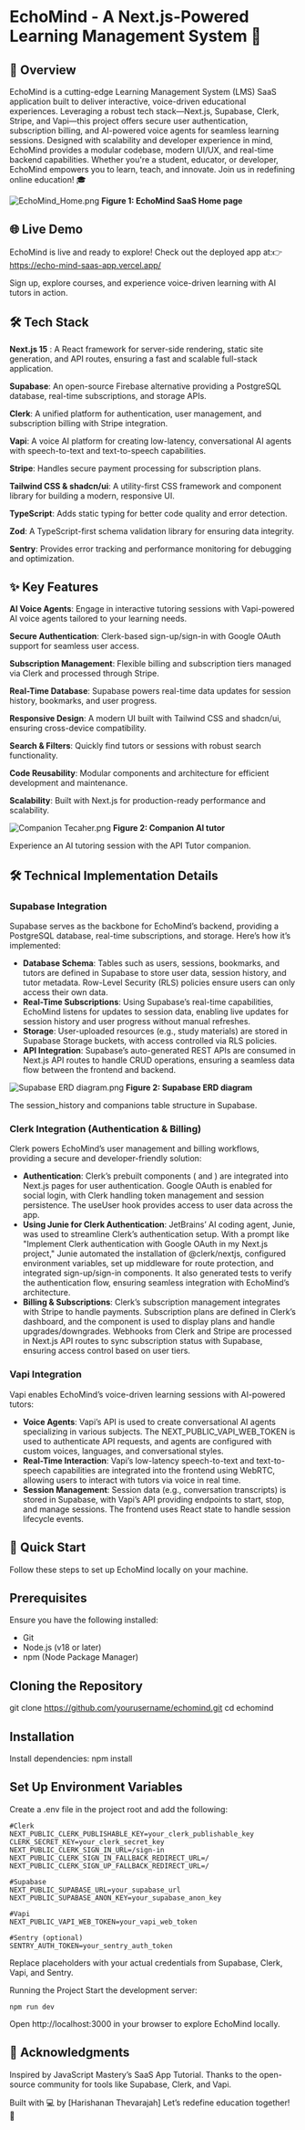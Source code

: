 # EchoMind - A Next.js-Powered Learning Management System 🚀

## 📖 Overview
EchoMind is a cutting-edge Learning Management System (LMS) SaaS application built to deliver interactive, voice-driven educational experiences. Leveraging a robust tech stack—Next.js, Supabase, Clerk, Stripe, and Vapi—this project offers secure user authentication, subscription billing, and AI-powered voice agents for seamless learning sessions. Designed with scalability and developer experience in mind, EchoMind provides a modular codebase, modern UI/UX, and real-time backend capabilities. Whether you're a student, educator, or developer, EchoMind empowers you to learn, teach, and innovate. Join us in redefining online education! 🎓

![EchoMind_Home.png](public/images/EchoMind_Home.png)
**Figure 1: EchoMind SaaS Home page**

## 🌐 Live Demo
EchoMind is live and ready to explore! Check out the deployed app at:👉 https://echo-mind-saas-app.vercel.app/ 

Sign up, explore courses, and experience voice-driven learning with AI tutors in action.


## 🛠️ Tech Stack
**Next.js 15** : A React framework for server-side rendering, static site generation, and API routes, ensuring a fast and scalable full-stack application.

**Supabase**: An open-source Firebase alternative providing a PostgreSQL database, real-time subscriptions, and storage APIs.

**Clerk**: A unified platform for authentication, user management, and subscription billing with Stripe integration.

**Vapi**: A voice AI platform for creating low-latency, conversational AI agents with speech-to-text and text-to-speech capabilities.

**Stripe**: Handles secure payment processing for subscription plans.

**Tailwind CSS & shadcn/ui**: A utility-first CSS framework and component library for building a modern, responsive UI.

**TypeScript**: Adds static typing for better code quality and error detection.

**Zod**: A TypeScript-first schema validation library for ensuring data integrity.

**Sentry**: Provides error tracking and performance monitoring for debugging and optimization.


## ✨ Key Features
**AI Voice Agents**: Engage in interactive tutoring sessions with Vapi-powered AI voice agents tailored to your learning needs.

**Secure Authentication**: Clerk-based sign-up/sign-in with Google OAuth support for seamless user access.

**Subscription Management**: Flexible billing and subscription tiers managed via Clerk and processed through Stripe.

**Real-Time Database**: Supabase powers real-time data updates for session history, bookmarks, and user progress.

**Responsive Design**: A modern UI built with Tailwind CSS and shadcn/ui, ensuring cross-device compatibility.

**Search & Filters**: Quickly find tutors or sessions with robust search functionality.

**Code Reusability**: Modular components and architecture for efficient development and maintenance.

**Scalability**: Built with Next.js for production-ready performance and scalability.


![Companion Tecaher.png](public/images/Companion%20Tecaher.png)
**Figure 2: Companion AI tutor**

Experience an AI tutoring session with the API Tutor companion.


## 🛠️ Technical Implementation Details

### Supabase Integration

Supabase serves as the backbone for EchoMind’s backend, providing a PostgreSQL database, real-time subscriptions, and storage. Here’s how it’s implemented:

- **Database Schema**: Tables such as users, sessions, bookmarks, and tutors are defined in Supabase to store user data, session history, and tutor metadata. Row-Level Security (RLS) policies ensure users can only access their own data.
- **Real-Time Subscriptions**: Using Supabase’s real-time capabilities, EchoMind listens for updates to session data, enabling live updates for session history and user progress without manual refreshes.
- **Storage**: User-uploaded resources (e.g., study materials) are stored in Supabase Storage buckets, with access controlled via RLS policies.
- **API Integration**: Supabase’s auto-generated REST APIs are consumed in Next.js API routes to handle CRUD operations, ensuring a seamless data flow between the frontend and backend.

![Supabase ERD diagram.png](public/images/Supabase%20ERD%20diagram.png)
**Figure 2: Supabase ERD diagram**

The session_history and companions table structure in Supabase.

### Clerk Integration (Authentication & Billing)

Clerk powers EchoMind’s user management and billing workflows, providing a secure and developer-friendly solution:

- **Authentication**: Clerk’s prebuilt components (<SignIn /> and <SignUp />) are integrated into Next.js pages for user authentication. Google OAuth is enabled for social login, with Clerk handling token management and session persistence. The useUser hook provides access to user data across the app.
- **Using Junie for Clerk Authentication**: JetBrains’ AI coding agent, Junie, was used to streamline Clerk’s authentication setup. With a prompt like "Implement Clerk authentication with Google OAuth in my Next.js project," Junie automated the installation of @clerk/nextjs, configured environment variables, set up middleware for route protection, and integrated sign-up/sign-in components. It also generated tests to verify the authentication flow, ensuring seamless integration with EchoMind’s architecture.
- **Billing & Subscriptions**: Clerk’s subscription management integrates with Stripe to handle payments. Subscription plans are defined in Clerk’s dashboard, and the <PricingTable /> component is used to display plans and handle upgrades/downgrades. Webhooks from Clerk and Stripe are processed in Next.js API routes to sync subscription status with Supabase, ensuring access control based on user tiers.

### Vapi Integration

Vapi enables EchoMind’s voice-driven learning sessions with AI-powered tutors:

- **Voice Agents**: Vapi’s API is used to create conversational AI agents specializing in various subjects. The NEXT_PUBLIC_VAPI_WEB_TOKEN is used to authenticate API requests, and agents are configured with custom voices, languages, and conversational styles.
- **Real-Time Interaction**: Vapi’s low-latency speech-to-text and text-to-speech capabilities are integrated into the frontend using WebRTC, allowing users to interact with tutors via voice in real time.
- **Session Management**: Session data (e.g., conversation transcripts) is stored in Supabase, with Vapi’s API providing endpoints to start, stop, and manage sessions. The frontend uses React state to handle session lifecycle events.

## 🚀 Quick Start
Follow these steps to set up EchoMind locally on your machine.

## Prerequisites
Ensure you have the following installed:

- Git
- Node.js (v18 or later)
- npm (Node Package Manager)

## Cloning the Repository

git clone https://github.com/yourusername/echomind.git
cd echomind

## Installation

Install dependencies:
npm install

## Set Up Environment Variables
Create a .env file in the project root and add the following:

````
#Clerk
NEXT_PUBLIC_CLERK_PUBLISHABLE_KEY=your_clerk_publishable_key
CLERK_SECRET_KEY=your_clerk_secret_key
NEXT_PUBLIC_CLERK_SIGN_IN_URL=/sign-in
NEXT_PUBLIC_CLERK_SIGN_IN_FALLBACK_REDIRECT_URL=/
NEXT_PUBLIC_CLERK_SIGN_UP_FALLBACK_REDIRECT_URL=/

#Supabase
NEXT_PUBLIC_SUPABASE_URL=your_supabase_url
NEXT_PUBLIC_SUPABASE_ANON_KEY=your_supabase_anon_key

#Vapi
NEXT_PUBLIC_VAPI_WEB_TOKEN=your_vapi_web_token

#Sentry (optional)
SENTRY_AUTH_TOKEN=your_sentry_auth_token
````

Replace placeholders with your actual credentials from Supabase, Clerk, Vapi, and Sentry.

Running the Project
Start the development server:
````
npm run dev
````

Open http://localhost:3000 in your browser to explore EchoMind locally.


## 📢 Acknowledgments

Inspired by JavaScript Mastery’s SaaS App Tutorial.
Thanks to the open-source community for tools like Supabase, Clerk, and Vapi.


Built with 💻 by [Harishanan Thevarajah] Let’s redefine education together! 🚀
